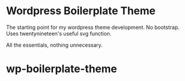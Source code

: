 <h1>Wordpress Boilerplate Theme</h1>

The starting point for my wordpress theme development. No bootstrap. Uses twentynineteen's useful svg function. 

All the essentials, nothing unnecessary.

# wp-boilerplate-theme
